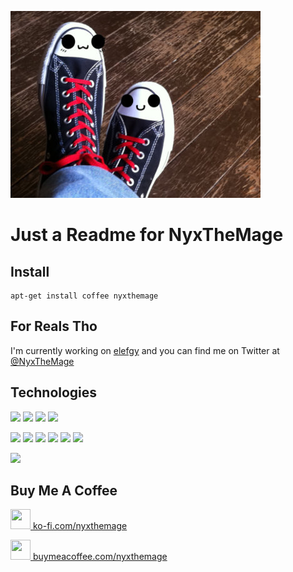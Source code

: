![image of NyxTheMage](assets/me.jpg)

# Just a Readme for NyxTheMage

## Install

```
apt-get install coffee nyxthemage
```

## For Reals Tho

I'm currently working on [elefgy](https://github.com/riskywhiskey/elefgy) and
you can find me on Twitter at [@NyxTheMage](https://twitter.com/nyxthemage)

## Technologies
![](https://img.shields.io/badge/OS-Linux-informational?style=for-the-badge&logo=linux&logoColor=white&color=fcc624)
![](https://img.shields.io/badge/OS-BSD-informational?style=for-the-badge&logo=freebsd&logoColor=white&color=ab2b28)
![](https://img.shields.io/badge/OS-Mac-informational?style=for-the-badge&logo=apple&logoColor=white&color=999999)
![](https://img.shields.io/badge/OS-Windows-informational?style=for-the-badge&logo=windows&logoColor=white&color=0078d6)

![](https://img.shields.io/badge/Code-C-informational?style=for-the-badge&logo=c&logoColor=white&color=a8b9cc)
![](https://img.shields.io/badge/Code-C++-informational?style=for-the-badge&logo=c%2b%2b&logoColor=white&color=00599c)
![](https://img.shields.io/badge/Code-C%23-informational?style=for-the-badge&logo=c-sharp&logoColor=white&color=239120)
![](https://img.shields.io/badge/Code-Javascript-informational?style=for-the-badge&logo=javascript&logoColor=white&color=f7df1e)
![](https://img.shields.io/badge/Code-PHP-informational?style=for-the-badge&logo=php&logoColor=white&color=777bb4)
![](https://img.shields.io/badge/Code-MySQL-informational?style=for-the-badge&logo=mysql&logoColor=white&color=4479a1)

![](https://img.shields.io/badge/Shell-Bash-informational?style=for-the-badge&logo=gnu-bash&logoColor=white&color=4eaa25)

## Buy Me A Coffee

[<img height="32" width="32" src="https://cdn.jsdelivr.net/npm/simple-icons@v3/icons/ko-fi.svg" />
ko-fi.com/nyxthemage](https://ko-fi.com/nyxthemage)

[<img height="32" width="32" src="https://cdn.jsdelivr.net/npm/simple-icons@v3/icons/buymeacoffee.svg" />
buymeacoffee.com/nyxthemage](https://www.buymeacoffee.com/nyxthemage)
